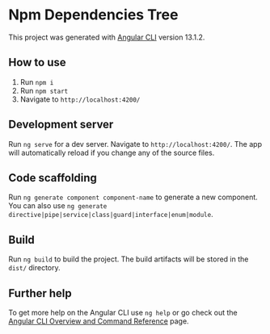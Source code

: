 
# Npm Dependencies Tree

  

This project was generated with [Angular CLI](https://github.com/angular/angular-cli) version 13.1.2.

## How to use

 1. Run `npm i`
 2. Run `npm start`
 3. Navigate to `http://localhost:4200/`

## Development server

  

Run `ng serve` for a dev server. Navigate to `http://localhost:4200/`. The app will automatically reload if you change any of the source files.

  

## Code scaffolding

  

Run `ng generate component component-name` to generate a new component. You can also use `ng generate directive|pipe|service|class|guard|interface|enum|module`.

  

## Build

  

Run `ng build` to build the project. The build artifacts will be stored in the `dist/` directory.

  

## Further help

  

To get more help on the Angular CLI use `ng help` or go check out the [Angular CLI Overview and Command Reference](https://angular.io/cli) page.
